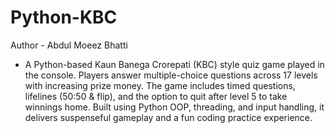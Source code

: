 # Python-KBC

Author - Abdul Moeez Bhatti
 - A Python-based Kaun Banega Crorepati (KBC) style quiz game played in the console. Players answer multiple-choice questions  across 17 levels with increasing prize money. The game includes timed questions, lifelines (50:50 & flip), and the option to quit after level 5 to take winnings home. Built using Python OOP, threading, and input handling, it delivers suspenseful gameplay and a fun coding practice experience.
